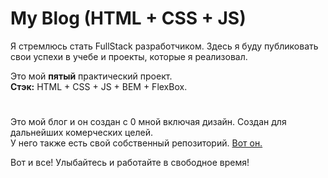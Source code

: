 

#  My Blog (HTML + CSS + JS)



Я стремлюсь стать FullStack разработчиком.
Здесь я буду публиковать свои успехи в учебе и проекты, которые я реализовал.


Это мой **пятый** практический проект. \
**Стэк:** HTML + CSS + JS + BEM + FlexBox.
#


Это мой блог и он создан с 0 мной включая дизайн. Создан для дальнейших комерческих целей. \
У него также есть свой собственный репозиторий. [Вот он.](https://github.com/pkmStudio/Blog_PHP)


Вот и все! Улыбайтесь и работайте в свободное время!
